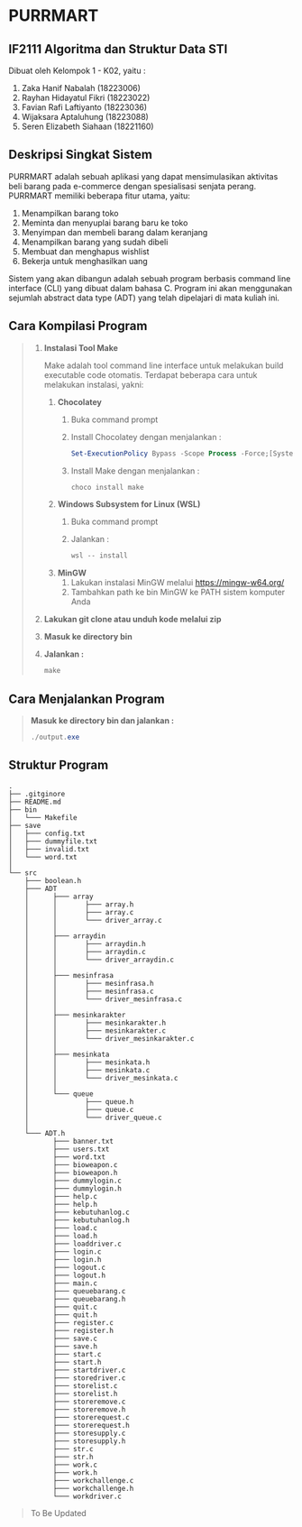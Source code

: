 # PURRMART
## IF2111 Algoritma dan Struktur Data STI

Dibuat oleh Kelompok 1 - K02, yaitu :

1. Zaka Hanif Nabalah (18223006)
2. Rayhan Hidayatul Fikri (18223022)
3. Favian Rafi Laftiyanto (18223036)
4. Wijaksara Aptaluhung (18223088)
5. Seren Elizabeth Siahaan (18221160)

## Deskripsi Singkat Sistem
PURRMART adalah sebuah aplikasi yang dapat mensimulasikan aktivitas beli barang pada e-commerce dengan spesialisasi senjata perang. PURRMART memiliki beberapa fitur utama, yaitu:
1. Menampilkan barang toko
2. Meminta dan menyuplai barang baru ke toko
3. Menyimpan dan membeli barang dalam keranjang
4. Menampilkan barang yang sudah dibeli
5. Membuat dan menghapus wishlist
6. Bekerja untuk menghasilkan uang

Sistem yang akan dibangun adalah sebuah program berbasis command line interface (CLI) yang dibuat dalam bahasa C. Program ini akan menggunakan sejumlah abstract data type (ADT) yang telah dipelajari di mata kuliah ini.

## Cara Kompilasi Program
> 1. **Instalasi Tool Make**
>
>    Make adalah tool command line interface untuk melakukan build executable code otomatis. Terdapat beberapa cara untuk melakukan instalasi, yakni:
>    1) **Chocolatey**
>       1. Buka command prompt
>       2. Install Chocolatey dengan menjalankan :
>
>          ```powershell
>          Set-ExecutionPolicy Bypass -Scope Process -Force;[System.Net.ServicePoint]::SecurityProtocol = [System.Net.ServicePoint]::SecurityProtocol -bor 3072; iex ((New-Object System.Net.WebClient).DownloadString('https://chocolatey.org/install.ps1'))
>       3. Install Make dengan menjalankan :
>
>          ```powershell
>          choco install make
>    2) **Windows Subsystem for Linux (WSL)**
>       1. Buka command prompt
>       2. Jalankan :
>
>          ```powershell
>          wsl -- install
>    3) **MinGW**
>       1. Lakukan instalasi MinGW melalui https://mingw-w64.org/
>       2. Tambahkan path ke bin MinGW ke PATH sistem komputer Anda
> 2. **Lakukan git clone atau unduh kode melalui zip**
> 3. **Masuk ke directory bin**
> 4. **Jalankan :**
>
>    ```powershell
>    make

## Cara Menjalankan Program
> **Masuk ke directory bin dan jalankan :**
>
> ```powershell
> ./output.exe

## Struktur Program
```
.
├── .gitginore
├── README.md
├── bin
│   └─── Makefile     
├── save
│   ├─── config.txt 			    
│   ├─── dummyfile.txt 			     
│   ├─── invalid.txt				     
│   └─── word.txt                     
│ 
└── src
    ├─── boolean.h
    ├─── ADT
    │      ├─── array
    │      │       ├─── array.h
    │      │       ├─── array.c
    │      │       └─── driver_array.c
    │      │
    │      ├─── arraydin
    │      │       ├─── arraydin.h
    │      │       ├─── arraydin.c
    │      │       └─── driver_arraydin.c
    │      │
    │      ├─── mesinfrasa
    │      │       ├─── mesinfrasa.h
    │      │       ├─── mesinfrasa.c
    │      │       └─── driver_mesinfrasa.c
    │      │
    │      ├─── mesinkarakter
    │      │       ├─── mesinkarakter.h
    │      │       ├─── mesinkarakter.c
    │      │       └─── driver_mesinkarakter.c
    │      │
    │      ├─── mesinkata
    │      │       ├─── mesinkata.h
    │      │       ├─── mesinkata.c
    │      │       └─── driver_mesinkata.c
    │      │
    │      └─── queue
    │              ├─── queue.h
    │              ├─── queue.c
    │              └─── driver_queue.c
    │
    └─── ADT.h
           ├─── banner.txt
           ├─── users.txt
           ├─── word.txt
           ├─── bioweapon.c
           ├─── bioweapon.h
           ├─── dummylogin.c
           ├─── dummylogin.h
           ├─── help.c
           ├─── help.h
           ├─── kebutuhanlog.c
           ├─── kebutuhanlog.h
           ├─── load.c
           ├─── load.h
           ├─── loaddriver.c
           ├─── login.c
           ├─── login.h
           ├─── logout.c
           ├─── logout.h
           ├─── main.c
           ├─── queuebarang.c
           ├─── queuebarang.h
           ├─── quit.c
           ├─── quit.h
           ├─── register.c
           ├─── register.h
           ├─── save.c
           ├─── save.h
           ├─── start.c
           ├─── start.h
           ├─── startdriver.c
           ├─── storedriver.c
           ├─── storelist.c
           ├─── storelist.h
           ├─── storeremove.c
           ├─── storeremove.h
           ├─── storerequest.c
           ├─── storerequest.h
           ├─── storesupply.c
           ├─── storesupply.h
           ├─── str.c
           ├─── str.h
           ├─── work.c
           ├─── work.h
           ├─── workchallenge.c
           ├─── workchallenge.h
           └─── workdriver.c
 ```
> To Be Updated